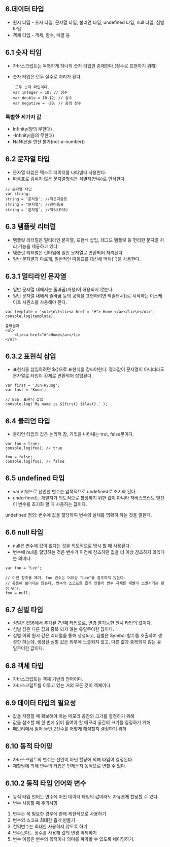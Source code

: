 ## 6.데이터 타입

- 원시 타입 - 숫자 타입, 문자열 타입, 불리언 타입, undefined 타입, null 타입, 심벌 타입
- 객체 타입 - 객체, 함수, 배열 등

## 6.1 숫자 타입

- 자바스크립트는 독특하게 하나의 숫자 타입만 존재한다.(정수로 표현하기 위해)

* 숫자 타입은 모두 실수로 처리가 된다.
  ```
   모두 숫자 타입이다.
  var integer = 10; // 정수
  var double = 10.12; // 실수
  var negative = -20; // 음의 정수
  ```

### 특별한 세가지 값

- Infinity(양의 무한대)
- -Infinity(음의 무한대)
- NaN(산술 연산 불가(not-a-number))

## 6.2 문자열 타입

- 문자열 타입은 텍스트 데이터를 나타낼때 사용한다.
- 따옴표로 감싸지 않은 문자열형식은 식별자(변수)로 인식한다.

```
// 문자열 타입
var string;
string = '문자열'; //작은따옴표
string = "문자열"; //큰따옴표
string = `문자열`; //백틱(ES6)
```

## 6.3 템플릿 리터럴

- 템플릿 리터럴은 멀티라인 문자열, 표현식 삽입, 태그드 템플릿 등 편리한 문자열 처리 기능을 제공하고 있다.
- 템플릿 리터럴은 런타임에 일반 문자열로 변환되어 처리된다.
- 일반 문자열과 다르게, 일반적인 따옴표를 대신해 백틱(``)을 사용한다.

## 6.3.1 멀티라인 문자열

- 일반 문자열 내에서는 줄바꿈(개행)이 허용되지 않는다.
- 일반 문자열 내에서 줄바꿈 등의 공백을 표현하려면 백슬래시(\)로 시작하는 이스케이프 시퀀스를 사용해야 한다.

```
var template = '<ul>\n\t<li><a href = "#"> Home </a></li>\n</ul>';
console.log(template);

출력결과
<ul>
    <li><a href="#">Home</a></li>
</ul>
```

## 6.3.2 표현식 삽입

- 표현식을 삽입하려면 ${}으로 표현식을 감싸야한다. 결과값이 문자열이 아니더라도 문자열로 타입이 강제로 변환되어 삽입된다.

```
var first = 'Jun-Hyung';
var last = 'Kwon';

// ES6: 표현식 삽입
console.log(`My name is ${first} ${last}.` );
```

## 6.4 불리언 타입

- 불리언 타입의 값은 논리적 참, 거짓을 나타내는 trut, false뿐이다.

```
var foo = true;
console.log(foo); // true

foo = false;
console.log(foo); // false
```

## 6.5 undefined 타입

- var 키워드로 선언한 변수는 암묵적으로 undefined로 초기화 된다.
- underfined는 개발자가 의도적으로 할당하기 위한 값이 아니라 자바스크립트 엔진이 변수를 초기화 할 때 사용하는 값이다.

undefined 정의: 변수에 값을 할당하여 변수의 실체를 명확히 하는 것을 말한다.

## 6.6 null 타입

- null은 변수에 값이 없다는 것을 의도적으로 명시 할 때 사용된다.
- 변수에 null을 할당하는 것은 변수가 이전에 참조하던 값을 더 이상 참조하지 않겠다는 의미다.

```
var foo = "Lee";

// 이전 참조를 제거, foo 변수는 더이상 "Lee"를 참조하지 않는다.
// 유용해 보이지는 않는다. 변수의 스코프를 좁게 만들어 변수 자체를 재빨리 소멸시키는 편이 낫다.
foo = null;
```

## 6.7 심벌 타입

- 심벌은 ES6에서 추가된 7번째 타입으로, 변경 불가능한 원시 타입의 값이다.
- 심벌 값은 다른 값과 중복 되지 않는 유일무이한 값이다.
- 심벌 이외 원시 값은 리터럴을 통해 생성되고, 심벌은 Symbol 함수를 호출하여 생성한 하는데, 생성된 심벌 값은 외부에 노출되지 않고, 다른 값과 중복되지 않는 유일무이한 값이다.

## 6.8 객체 타입

- 자바스크립트는 객체 기반의 언어이다.
- 자바스크립트를 이루고 있는 거의 모든 것이 객체이다.

## 6.9 데이터 타입의 필요성

- 값을 저장할 때 확보해야 하는 메모리 공간의 크기를 결정하기 위해
- 값을 참조할 때 한 번에 읽어 들여야 할 메모리 공간의 크기를 결정하기 위해
- 메모리에서 읽어 들인 2진수를 어떻게 해석할지 결정하기 위해

## 6.10 동적 타이핑

- 자바스크립트의 변수는 선언이 아닌 할당에 의해 타입이 결정된다.
- 재할당에 의해 변수의 타입은 언제든지 동적으로 변할 수 있다.

## 6.10.2 동적 타입 언어와 변수

- 동적 타입 언어는 변수에 어떤 데이터 타입의 값이라도 자유롭게 할당할 수 있다.
- 변수 사용할 때 주의사항

1. 변수는 꼭 필요한 경우에 한해 제한적으로 사용하기
2. 변수의 스코프 최대한 좁게 만들기
3. 전역변수는 최대한 사용하지 않도록 하기
4. 변수보다는 상수를 사용해 값의 변경 억제하기
5. 변수 이름은 변수의 목적이나 의미를 파악할 수 있도록 네이밍하기.
